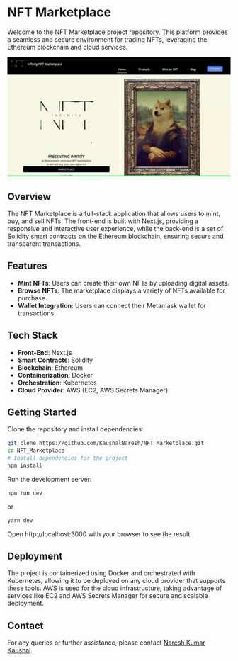 # NFT Marketplace

Welcome to the NFT Marketplace project repository. This platform provides a seamless and secure environment for trading NFTs, leveraging the Ethereum blockchain and cloud services.

![NFT Marketplace](https://github.com/KaushalNaresh/NFT_Marketplace/blob/main/src/images/HomeScreen.png)

## Overview

The NFT Marketplace is a full-stack application that allows users to mint, buy, and sell NFTs. The front-end is built with Next.js, providing a responsive and interactive user experience, while the back-end is a set of Solidity smart contracts on the Ethereum blockchain, ensuring secure and transparent transactions.

## Features

- **Mint NFTs**: Users can create their own NFTs by uploading digital assets.
- **Browse NFTs**: The marketplace displays a variety of NFTs available for purchase.
- **Wallet Integration**: Users can connect their Metamask wallet for transactions.

## Tech Stack

- **Front-End**: Next.js
- **Smart Contracts**: Solidity
- **Blockchain**: Ethereum
- **Containerization**: Docker
- **Orchestration**: Kubernetes
- **Cloud Provider**: AWS (EC2, AWS Secrets Manager)

## Getting Started

Clone the repository and install dependencies:

```bash
git clone https://github.com/KaushalNaresh/NFT_Marketplace.git
cd NFT_Marketplace
# Install dependencies for the project
npm install
```

Run the development server:

```bash
npm run dev
```

or

```bash
yarn dev
```

Open http://localhost:3000 with your browser to see the result.

## Deployment

The project is containerized using Docker and orchestrated with Kubernetes, allowing it to be deployed on any cloud provider that supports these tools. AWS is used for the cloud infrastructure, taking advantage of services like EC2 and AWS Secrets Manager for secure and scalable deployment.

## Contact

For any queries or further assistance, please contact [Naresh Kumar Kaushal](09naresh3@gmail.com).

